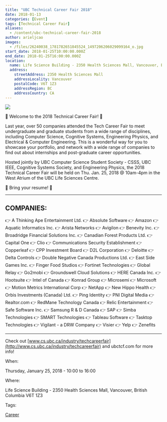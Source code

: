 ```yaml
---
title: "UBC Technical Career Fair 2018"
date: 2018-01-13
categories: [Event]
tags: [Technical Career Fair]
aliases:
  - /content/ubc-technical-career-fair-2018
author: arieljcao
images:
  - /files/26240038_1781782651845524_1497206206029099164_o.jpg
start_date: 2018-01-25T10:00:00.000Z
end_date: 2018-01-25T16:00:00.000Z
location:
  name: Life Science Building - 2350 Health Sciences Mall, Vancouver, British Columbia V6T 1Z3
  address:
    streetAddress: 2350 Health Sciences Mall
    addressLocality: Vancouver
    postalCode: V6T 1Z3
    addressRegion: BC
    addressCountry: CA
---
```


![](/files/26240038_1781782651845524_1497206206029099164_o.jpg)

🎉 Welcome to the 2018 Technical Career Fair! 🎉

Last year, over 50 companies attended the Tech Career Fair to meet undergraduate and graduate students from a wide range of disciplines, including Computer Science, Cognitive Systems, Engineering Physics, and Electrical & Computer Engineering. This is a wonderful way for you to showcase your portfolio, and network with a wide range of companies to find out about internships and post-graduate career opportunities.

Hosted jointly by UBC Computer Science Student Society - CSSS, UBC IEEE, Cognitive Systems Society, and Engineering Physics, the 2018 Technical Career Fair will be held on Thu. Jan. 25, 2018 @ 10am-4pm in the West Atrium of the UBC Life Sciences Centre.

📩 Bring your resume! 📩

***

COMPANIES:
----------

👉 A Thinking Ape Entertainment Ltd.
👉 Absolute Software
👉 Amazon
👉 Aquatic Informatics Inc.
👉 Arista Networks
👉 Avigilon
👉 Benevity Inc.
👉 Broadridge Financial Solutions Inc.
👉 Canadian Forest Products Ltd.
👉 Capital One
👉 Clio
👉 Communications Security Establishment
👉 Copperleaf
👉 CPP Investment Board
👉 D2L Corporation
👉 Deloitte
👉 Delta Controls
👉 Double Negative Canada Productions Ltd.
👉 East Side Games Inc.
👉 Finger Food Studios
👉 Fortinet Technologies
👉 Global Relay
👉 Go2mobi
👉 Groundswell Cloud Solutions
👉 HERE Canada Inc.
👉 Hootsuite
👉 Intel of Canada
👉 Konrad Group
👉 Microsemi
👉 Microsoft
👉 Motion Metrics International Corp
👉 NetApp
👉 New Hippo Health
👉 Orbis Investments (Canada) Ltd.
👉 Ping Identity
👉 PNI Digital Media
👉 Realtor.com
👉 RedMane Technology Canada
👉 Relic Entertainment
👉 Safe Software Inc.
👉 Samsung R &amp; D Canada
👉 SAP
👉 Simba Technologies
👉 SMART Technologies
👉 Tableau Software
👉 Tasktop Technologies
👉 Vigilant - a DRW Company
👉 Visier
👉 Yelp
👉 Zenefits

***

Check out [www.cs.ubc.ca/industry/techcareerfair](http://www.cs.ubc.ca/industry/techcareerfair) and ubctcf.com for more info!

When: 

Thursday, January 25, 2018 - 10:00 to 16:00

Where: 

Life Science Building - 2350 Health Sciences Mall, Vancouver, British Columbia V6T 1Z3

Tags: 

[Career](/career)
